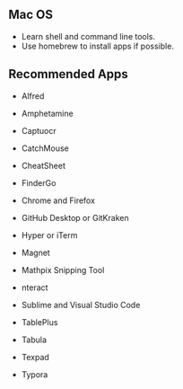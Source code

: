 ## Mac OS

- Learn shell and command line tools.
- Use homebrew to install apps if possible.

## Recommended Apps

- Alfred

- Amphetamine

- Captuocr

- CatchMouse

- CheatSheet

- FinderGo

- Chrome and Firefox

- GitHub Desktop or GitKraken

- Hyper or iTerm

- Magnet

- Mathpix Snipping Tool

- nteract

- Sublime and Visual Studio Code

- TablePlus

- Tabula

- Texpad

- Typora

  